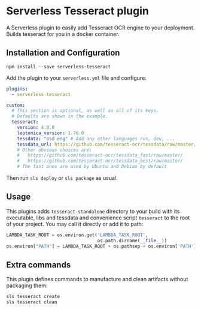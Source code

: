 # Serverless Tesseract plugin

A Serverless plugin to easily add Tesseract OCR engine to your deployment. Builds tesseract for you in a docker container.


## Installation and Configuration

```
npm install --save serverless-tesseract
```

Add the plugin to your `serverless.yml` file and configure:

```yaml
plugins:
  - serverless-tesseract

custom:
  # This section is optional, as well as all of its keys.
  # Defaults are shown in the example.
  tesseract:
    version: 4.0.0
    leptonica_version: 1.76.0
    tessdata: "osd eng" # Add any other languages rus, deu, ...
    tessdata_url: https://github.com/tesseract-ocr/tessdata/raw/master/
    # Other obvious choices are:
    #   https://github.com/tesseract-ocr/tessdata_fast/raw/master/
    #   https://github.com/tesseract-ocr/tessdata_best/raw/master/
    # The fast ones are used by Ubuntu and Debian by default
```

Then run `sls deploy` or `sls package` as usual.


## Usage

This plugins adds `tesseract-standalone` directory to your build with its executable, libs and tessdata and convenience script `tesseract` to the root of your project. You may call it directly or add it to path:

```python
LAMBDA_TASK_ROOT = os.environ.get('LAMBDA_TASK_ROOT',
                                  os.path.dirname(__file__))
os.environ["PATH"] = LAMBDA_TASK_ROOT + os.pathsep + os.environ['PATH']
```


## Extra commands

This plugin defines commands to manufacture and clean artifacts without packaging them:

```bash
sls tesseract create
sls tesseract clean
```
